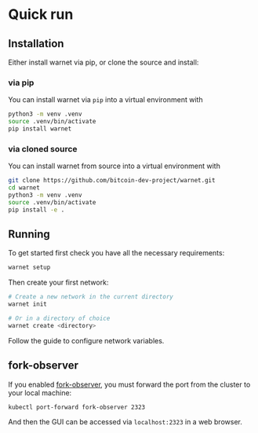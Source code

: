 # Quick run

## Installation

Either install warnet via pip, or clone the source and install:

### via pip

You can install warnet via `pip` into a virtual environment with

```bash
python3 -m venv .venv
source .venv/bin/activate
pip install warnet
```

### via cloned source

You can install warnet from source into a virtual environment with

```bash
git clone https://github.com/bitcoin-dev-project/warnet.git
cd warnet
python3 -m venv .venv
source .venv/bin/activate
pip install -e .
```

## Running

To get started first check you have all the necessary requirements:

```bash
warnet setup
```

Then create your first network:

```bash
# Create a new network in the current directory
warnet init

# Or in a directory of choice
warnet create <directory>
```

Follow the guide to configure network variables.

## fork-observer

If you enabled [fork-observer](https://github.com/0xB10C/fork-observer), you must forward the port from the cluster to your local machine:

```bash
kubectl port-forward fork-observer 2323
```

And then the GUI can be accessed via `localhost:2323` in a web browser.
